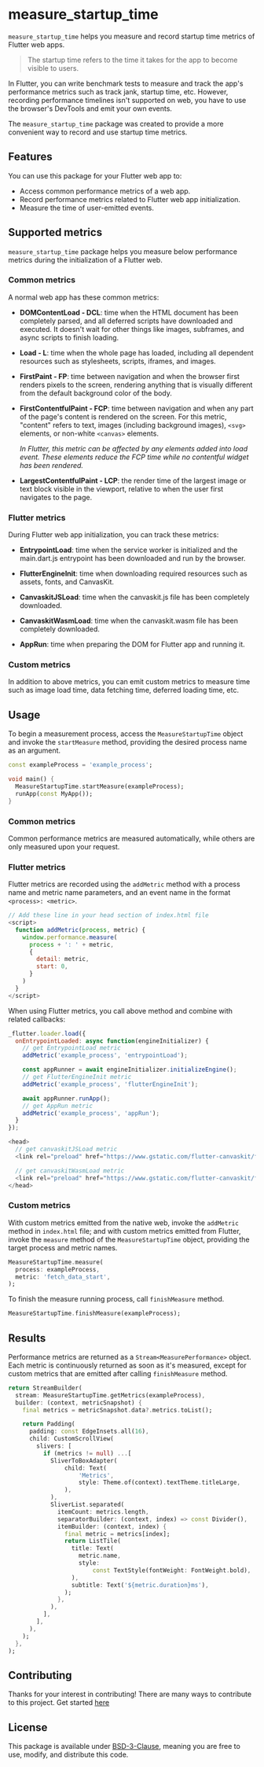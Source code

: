 # measure_startup_time

`measure_startup_time` helps you measure and record startup time metrics of Flutter web apps.

> The startup time refers to the time it takes for the app to become visible to users.

In Flutter, you can write benchmark tests to measure and track the app's performance metrics such as track jank, startup time, etc. However, recording performance timelines isn't supported on web, you have to use the browser's DevTools and emit your own events.

The `measure_startup_time` package was created to provide a more convenient way to record and use startup time metrics.

## Features

You can use this package for your Flutter web app to:

- Access common performance metrics of a web app.
- Record performance metrics related to Flutter web app initialization.
- Measure the time of user-emitted events.

## Supported metrics

`measure_startup_time` package helps you measure below performance metrics during the initialization of a Flutter web.

### Common metrics

A normal web app has these common metrics:

- **DOMContentLoad - DCL**: time when the HTML document has been completely parsed, and all deferred scripts have downloaded and executed. It doesn't wait for other things like images, subframes, and async scripts to finish loading.

- **Load - L**: time when the whole page has loaded, including all dependent resources such as stylesheets, scripts, iframes, and images.

- **FirstPaint - FP**: time between navigation and when the browser first renders pixels to the screen, rendering anything that is visually different from the default background color of the body.

- **FirstContentfulPaint - FCP**: time between navigation and when any part of the page's content is rendered on the screen. For this metric, "content" refers to text, images (including background images), `<svg>` elements, or non-white `<canvas>` elements.

  _In Flutter, this metric can be affected by any elements added into load event. These elements reduce the FCP time while no contentful widget has been rendered._

- **LargestContentfulPaint - LCP**: the render time of the largest image or text block visible in the viewport, relative to when the user first navigates to the page.

### Flutter metrics

During Flutter web app initialization, you can track these metrics:

- **EntrypointLoad**: time when the service worker is initialized and the main.dart.js entrypoint has been downloaded and run by the browser.

- **FlutterEngineInit**: time when downloading required resources such as assets, fonts, and CanvasKit.

- **CanvaskitJSLoad**: time when the canvaskit.js file has been completely downloaded.

- **CanvaskitWasmLoad**: time when the canvaskit.wasm file has been completely downloaded.

- **AppRun**: time when preparing the DOM for Flutter app and running it.

### Custom metrics

In addition to above metrics, you can emit custom metrics to measure time such as image load time, data fetching time, deferred loading time, etc.

## Usage

To begin a measurement process, access the `MeasureStartupTime` object and invoke the `startMeasure` method, providing the desired process name as an argument.

```dart
const exampleProcess = 'example_process';

void main() {
  MeasureStartupTime.startMeasure(exampleProcess);
  runApp(const MyApp());
}
```

### Common metrics

Common performance metrics are measured automatically, while others are only measured upon your request.

### Flutter metrics

Flutter metrics are recorded using the `addMetric` method with a process name and metric name parameters, and an event name in the format `<process>: <metric>`.

```js
// Add these line in your head section of index.html file
<script>
  function addMetric(process, metric) {
    window.performance.measure(
      process + ': ' + metric,
      {
        detail: metric,
        start: 0,
      }
    )
  }
</script>
```

When using Flutter metrics, you call above method and combine with related callbacks:

```js
_flutter.loader.load({
  onEntrypointLoaded: async function(engineInitializer) {
    // get EntrypointLoad metric
    addMetric('example_process', 'entrypointLoad');

    const appRunner = await engineInitializer.initializeEngine();
    // get FlutterEngineInit metric
    addMetric('example_process', 'flutterEngineInit');

    await appRunner.runApp();
    // get AppRun metric
    addMetric('example_process', 'appRun');
  }
});
```

```js
<head>
  // get canvaskitJSLoad metric
  <link rel="preload" href="https://www.gstatic.com/flutter-canvaskit/f40e976bedff57e69e1b3d89a7c2a3c617a03dad/chromium/canvaskit.js" as="script" crossorigin="anonymous" onload="addMetric('example_process', 'canvaskitJSLoad')">

  // get canvaskitWasmLoad metric
  <link rel="preload" href="https://www.gstatic.com/flutter-canvaskit/f40e976bedff57e69e1b3d89a7c2a3c617a03dad/chromium/canvaskit.wasm" as="fetch" crossorigin="anonymous" onload="addMetric('example_process', 'canvaskitWasmLoad')">
</head>
```

### Custom metrics

With custom metrics emitted from the native web, invoke the `addMetric` method in `index.html` file; and with custom metrics emitted from Flutter, invoke the `measure` method of the `MeasureStartupTime` object, providing the target process and metric names.

```dart
MeasureStartupTime.measure(
  process: exampleProcess,
  metric: 'fetch_data_start',
);
```

To finish the measure running process, call `finishMeasure` method.

```dart
MeasureStartupTime.finishMeasure(exampleProcess);
```

## Results

Performance metrics are returned as a `Stream<MeasurePerformance>` object. Each metric is continuously returned as soon as it's measured, except for custom metrics that are emitted after calling `finishMeasure` method.

```dart
return StreamBuilder(
  stream: MeasureStartupTime.getMetrics(exampleProcess),
  builder: (context, metricSnapshot) {
    final metrics = metricSnapshot.data?.metrics.toList();

    return Padding(
      padding: const EdgeInsets.all(16),
      child: CustomScrollView(
        slivers: [
          if (metrics != null) ...[
            SliverToBoxAdapter(
                child: Text(
                    'Metrics',
                    style: Theme.of(context).textTheme.titleLarge,
                ),
            ),
            SliverList.separated(
              itemCount: metrics.length,
              separatorBuilder: (context, index) => const Divider(),
              itemBuilder: (context, index) {
                final metric = metrics[index];
                return ListTile(
                  title: Text(
                    metric.name,
                    style:
                        const TextStyle(fontWeight: FontWeight.bold),
                  ),
                  subtitle: Text('${metric.duration}ms'),
                );
              },
            ),
          ],
        ],
      ),
    );
  },
);
```

## Contributing

Thanks for your interest in contributing! There are many ways to contribute to this project. Get started [here](/CONTRIBUTING.md)

## License

This package is available under [BSD-3-Clause](/LICENSE), meaning you are free to use, modify, and distribute this code.
